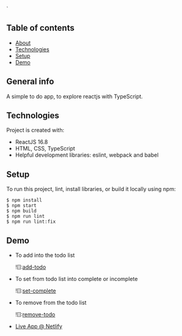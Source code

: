 `

## Table of contents

- [About](#general-info)
- [Technologies](#technologies)
- [Setup](#setup)
- [Demo](#Demo)

## General info

A simple to do app, to explore reactjs with TypeScript.

## Technologies

Project is created with:

- ReactJS 16.8
- HTML, CSS, TypeScript
- Helpful development libraries: eslint, webpack and babel

## Setup

To run this project, lint, install libraries, or build it locally using npm:

```
$ npm install
$ npm start
$ npm build
$ npm run lint
$ npm run lint:fix
```

## Demo

- To add into the todo list

  ![]:[add-todo]

* To set from todo list into complete or incomplete

  ![]:[set-complete]

* To remove from the todo list

  ![]:[remove-todo]

- [Live App @ Netlify](https://infallible-hypatia-825bb2.netlify.com)

<!-- Demo Images -->

[add-todo]: https://github.com/yonatanhf/to-do/tree/master/src/docs/demo/add-todo-list.gif
[set-complete]: https://github.com/yonatanhf/to-do/tree/master/src/docs/demo/set-complete-incomplete.gif
[remove-todo]: https://github.com/yonatanhf/to-do/tree/master/src/docs/demo/remove-todo.gif
